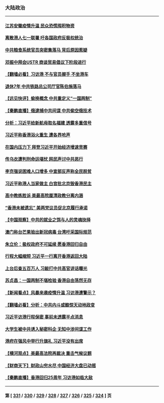 ### 大陆政治
---
#### [江苏安徽疫情升温 民众恐慌囤积物资](../../pages/ncid277/n13771992.md) 
#### [离散港人七一联署 吁各国政府反极权统治](../../pages/ncid277/n13771958.md) 
#### [中共粮食系统官员突密集落马 背后原因惹疑](../../pages/ncid277/n13771806.md) 
#### [邓振中拜会USTR 商谈贸易倡议下阶段进行](../../pages/ncid277/n13771825.md) 
#### [【翻墙必看】习访港 不与官员握手 不坐港车](../../pages/ncid277/n13771836.md) 
#### [退休7年 中共铁路总公司厅官陈伯施落马](../../pages/ncid277/n13771775.md) 
#### [【远见快评】偷换概念 中共重定义“一国两制”](../../pages/ncid277/n13771721.md) 
#### [【秦鹏直播】俄逮捕中共间谍 中共偷空俄技术](../../pages/ncid277/n13771492.md) 
#### [分析：习近平给新航母取名福建 透露多重信号](../../pages/ncid277/n13771662.md) 
#### [习近平称香港浴火重生 遭各界呛声](../../pages/ncid277/n13771642.md) 
#### [在国内压力下 拜登习近平开始经济增速竞赛](../../pages/ncid277/n13771658.md) 
#### [传乌衣遭判刑命运堪忧 网民声讨中共恶行](../../pages/ncid277/n13771661.md) 
#### [李克强说困难人口增多 中宣部反声称全民脱贫](../../pages/ncid277/n13771627.md) 
#### [习近平称港人当家做主 白宫批北京毁香港民主](../../pages/ncid277/n13771587.md) 
#### [高中教练胜诉 美最高院厘清政教分离内涵](../../pages/ncid277/n13770990.md) 
#### [“香港未被遗忘” 美两党议员促北京履行承诺](../../pages/ncid277/n13771578.md) 
#### [【中国观察】中共的就业之饵与人的灵魂抉择](../../pages/ncid277/n13771353.md) 
#### [澳门称台芒果验出新冠病毒 台湾吁采国际规范](../../pages/ncid277/n13771189.md) 
#### [朱立伦：极权政府不可延续 愿香港回归自由](../../pages/ncid277/n13771309.md) 
#### [行程大幅缩短 习近平一行离开香港返回大陆](../../pages/ncid277/n13771299.md) 
#### [上台后查五百万人 习敲打中共高官讲话曝光](../../pages/ncid277/n13771196.md) 
#### [苏贞昌：一国两制不堪检验 香港自由荡然无存](../../pages/ncid277/n13771207.md) 
#### [【新闻看点】风暴来袭疫情升温 习访港遭警示？](../../pages/ncid277/n13770878.md) 
#### [【翻墙必看】分析：中共内斗或酿惊天动地政变](../../pages/ncid277/n13771062.md) 
#### [习近平访港行程保密 事前未透露半点消息](../../pages/ncid277/n13771087.md) 
#### [大学生被中共诱入秘密科企 无知中涉间谍工作](../../pages/ncid277/n13771025.md) 
#### [港府在强风中举行升旗礼 习近平没有出席](../../pages/ncid277/n13771046.md) 
#### [【横河观点】美最高法院再裁决 重击气候议题](../../pages/ncid277/n13771017.md) 
#### [【财商天下】财政山穷水尽 中国经济大盘已动摇](../../pages/ncid277/n13770956.md) 
#### [【秦鹏直播】香港回归25周年 习访港如临大敌](../../pages/ncid277/n13770998.md) 

---
#### 第 [ [331](./331.md) / [330](./330.md) / [329](./329.md) / [328](./328.md) / [327](./327.md) / [326](./326.md) / [325](./325.md) / [324](./324.md) ] 页
